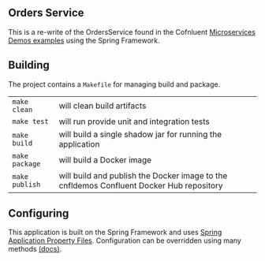 ## Orders Service

This is a re-write of the OrdersService found in the Cofnluent [Microservices Demos examples](https://github.com/confluentinc/kafka-streams-examples/tree/6.0.0-post/src/main/java/io/confluent/examples/streams/microservices)
using the Spring Framework.

## Building

The project contains a `Makefile` for managing build and package.

|            |                                           |
|------------|-------------------------------------------|
| `make clean` |will clean build artifacts|
| `make test`  |will run provide unit and integration tests|
| `make build` |will build a single shadow jar for running the application|
| `make package` |will build a Docker image|
| `make publish` |will build and publish the Docker image to the cnfldemos Confluent Docker Hub repository|

## Configuring

This application is built on the Spring Framework and uses [Spring Application Property Files](https://docs.spring.io/spring-boot/docs/current/reference/html/spring-boot-features.html#boot-features-external-config-application-property-files).
Configuration can be overridden using many methods [(docs)](https://docs.spring.io/spring-boot/docs/1.5.6.RELEASE/reference/html/boot-features-external-config.html).

